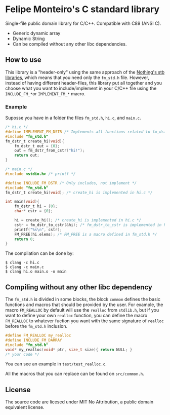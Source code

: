 # Felipe Monteiro's C standard library

Single-file public domain library for C/C++. Compatible with C89 (ANSI C).

- Generic dynamic array
- Dynamic String
- Can be compiled without any other libc dependencies. 

## How to use

This library is a "header-only" using the same approach of the
[Nothing's stb libraries](https://github.com/nothings/stb/), which means that you need
only the `fm_std.h` file.
However, instead of having different header-files, this library put all together and you
choose what you want to include/implement in your C/C++ file using the `INCLUDE_FM_*`or
`IMPLEMENT_FM_*`  macro.

### Example

Suposse you have in a folder the files `fm_std.h`, `hi.c`, and `main.c`.

```c
/* hi.c */
#define IMPLEMENT_FM_DSTR /* Implements all functions related to fm_dstr */
#include "fm_std.h"
fm_dstr_t create_hi(void){
    fm_dstr_t out = {0};
    out = fm_dstr_from_cstr("hi!");
    return out;
}
```

```c
/* main.c */
#include <stdio.h> /* printf */

#define INCLUDE_FM_DSTR /* Only includes, not implement */
#include "fm_std.h"
fm_dstr_t create_hi(void); /* create_hi is implemented in hi.c */

int main(void){
    fm_dstr_t hi = {0};
    char* cstr = {0};

    hi = create_hi(); /* create_hi is implemented in hi.c */
    cstr = fm_dstr_to_cstr(&hi); /* fm_dstr_to_cstr is implemented in hi.c */
    printf("%s\n", cstr);
    FM_FREE(hi.elems); /* FM_FREE is a macro defined in fm_std.h */
    return 0;
}
```

The compilation can be done by:
```console
$ clang -c hi.c
$ clang -c main.c
$ clang hi.o main.o -o main
```
## Compiling without any other libc dependency

The `fm_std.h` is divided in some blocks, the block `common` defines the basic
functions and macros that should be provided by the user. For example, the macro
`FM_REALLOC` by default will use the `realloc` from `stdlib.h`, but if you want to
define your own `realloc` function, you can define the macro `FM_REALLOC` to whatever
fuction you want with the same signature of `realloc` before the `fm_std.h` inclusion.

```c
#define FM_REALLOC my_realloc
#define INCLUDE_FM_DARRAY
#include "fm_std.h"
void* my_realloc(void* ptr, size_t size){ return NULL; }
/* your code */
```

You can see an example in `test/test_realloc.c`.

All the macros that you can replace can be found on `src/common.h`.

## License

The source code are licesed under MIT No Attribution, a public domain equivalent
license.

